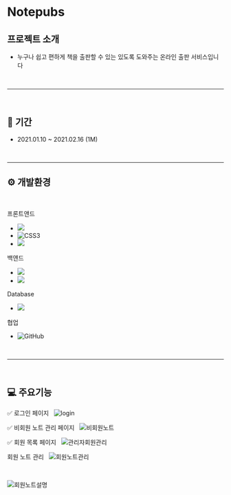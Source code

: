 # Notepubs
## 프로젝트 소개

- 누구나 쉽고 편하게 책을 출판할 수 있는 있도록 도와주는 온라인 출판 서비스입니다

&nbsp;
___

&nbsp;

## 📆 기간

- 2021.01.10 ~ 2021.02.16 (1M)

&nbsp;
___

## ⚙ 개발환경
&nbsp;

프론트앤드
- <img src="https://img.shields.io/badge/HTML5-E34F26?style=flat-square&logo=HTML5&logoColor=white"/>
- <img alt="CSS3" src="https://img.shields.io/badge/css3%20-%231572B6.svg?&style=flat-square&logo=css3&logoColor=white"/>
- <img src="https://img.shields.io/badge/Vanila JavaScript-F7DF1E?style=flat-square&logo=JavaScript&logoColor=white"/>


백앤드
- <img src="https://img.shields.io/badge/Java-007396?style=flat-square&logo=Java&logoColor=white"/>
- <img src="https://img.shields.io/badge/spring%20-%236DB33F.svg?&style=flat-square&logo=spring&logoColor=white"/>

Database
- <img src="https://img.shields.io/badge/MS SQL-CC2927?style=flat-square&logo=MicrosoftSQLServer&logoColor=white"/>

협업
- <img alt="GitHub" src="https://img.shields.io/badge/github%20-%23121011.svg?&style=flat-square&logo=github&logoColor=white"/>

&nbsp;
___
&nbsp;
## 💻 주요기능

✅ 로그인 페이지
&nbsp;
![login](https://user-images.githubusercontent.com/69382020/115178108-8bf91080-a10b-11eb-991e-f6ee5ef041e0.PNG)

✅ 비회원 노트 관리 페이지
&nbsp;
![비회원노트](https://user-images.githubusercontent.com/69382020/115178217-cbbff800-a10b-11eb-954d-e9c2fb056a3c.PNG)


✅ 회원 목록 페이지
&nbsp;
![관리자회원관리](https://user-images.githubusercontent.com/69382020/115178202-c2369000-a10b-11eb-90be-78487ad1fa3e.PNG)


회원 노트 관리
&nbsp;
![회원노트관리](https://user-images.githubusercontent.com/69382020/115178226-cf537f00-a10b-11eb-8395-0318ab555bb2.PNG)

&nbsp;

![회원노트설명](https://user-images.githubusercontent.com/69382020/115178247-da0e1400-a10b-11eb-9264-64cf6678e729.PNG)
